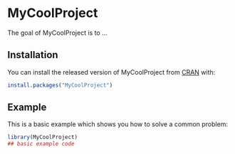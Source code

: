 # MyCoolProject

<!-- badges: start -->
<!-- badges: end -->

The goal of MyCoolProject is to ...

## Installation

You can install the released version of MyCoolProject from [CRAN](https://CRAN.R-project.org) with:

``` r
install.packages("MyCoolProject")
```

## Example

This is a basic example which shows you how to solve a common problem:

``` r
library(MyCoolProject)
## basic example code
```
